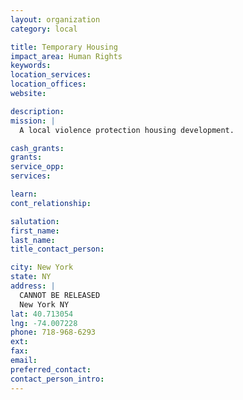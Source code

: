 ```yaml
---
layout: organization
category: local

title: Temporary Housing
impact_area: Human Rights
keywords: 
location_services: 
location_offices: 
website: 

description: 
mission: |
  A local violence protection housing development.

cash_grants: 
grants: 
service_opp: 
services: 

learn: 
cont_relationship: 

salutation: 
first_name: 
last_name: 
title_contact_person: 

city: New York
state: NY
address: |
  CANNOT BE RELEASED     
  New York NY 
lat: 40.713054
lng: -74.007228
phone: 718-968-6293
ext: 
fax: 
email: 
preferred_contact: 
contact_person_intro: 
---
```

